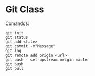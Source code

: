 Git Class
=============

Comandos:

```
git init
git status
git add <file>
git commit -m"Message"
git log
git remote add origin <url>
git push --set-upstream origin master
git push
git pull
```
